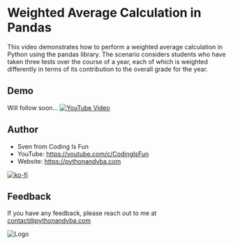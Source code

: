 # Weighted Average Calculation in Pandas

This video demonstrates how to perform a weighted average calculation in Python using the pandas library.
The scenario considers students who have taken three tests over the course of a year, each of which is weighted differently in terms of its contribution to the overall grade for the year.

## Demo
Will follow soon...
[![YouTube Video](https://img.youtube.com/vi/ZT_hlZLYHyQ/0.jpg)](https://youtu.be/ZT_hlZLYHyQ)



## Author

- Sven from Coding Is Fun
- YouTube: https://youtube.com/c/CodingIsFun
- Website: https://pythonandvba.com

[![ko-fi](https://ko-fi.com/img/githubbutton_sm.svg)](https://ko-fi.com/X7X47Q0EG)

## Feedback

If you have any feedback, please reach out to me at contact@pythonandvba.com

![Logo](https://content.screencast.com/users/jubbel3/folders/Snagit/media/c42ea34b-4057-4754-96b0-e8e05c866afb/08.18.2021-19.56.png)

